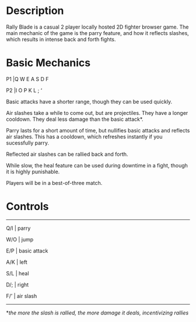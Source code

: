 # Description
Rally Blade is a casual 2 player locally hosted 2D fighter browser game. The main mechanic of the game is the parry feature, and how it reflects slashes, which results in intense back and forth fights.
# Basic Mechanics

P1 |Q W E A S D F

P2 |I O P K L ; ‘

Basic attacks have a shorter range, though they can be used quickly.

Air slashes take a while to come out, but are projectiles. They have a longer cooldown. They deal less damage than the basic attack*.

Parry lasts for a short amount of time, but nullifies basic attacks and reflects air slashes. This has a cooldown, which refreshes instantly if you sucessfully parry.

Reflected air slashes can be rallied back and forth.

While slow, the heal feature can be used during downtime in a fight, though it is highly punishable.

Players will be in a best-of-three match.

# Controls
_______________
Q/I  | parry

W/O  | jump

E/P  | basic attack

A/K  | left

S/L  | heal

D/;  | right

F/’  | air slash
_______________
**the more the slash is rallied, the more damage it deals, incentivizing rallies*
